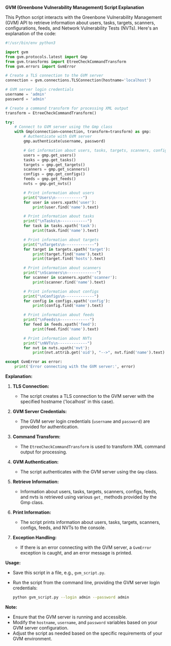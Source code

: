 **GVM (Greenbone Vulnerability Management) Script Explanation**

This Python script interacts with the Greenbone Vulnerability Management (GVM) API to retrieve information about users, tasks, targets, scanners, configurations, feeds, and Network Vulnerability Tests (NVTs). Here's an explanation of the code:

```python
#!/usr/bin/env python3

import gvm
from gvm.protocols.latest import Gmp
from gvm.transforms import EtreeCheckCommandTransform
from gvm.errors import GvmError

# Create a TLS connection to the GVM server
connection = gvm.connections.TLSConnection(hostname='localhost')

# GVM server login credentials
username = 'admin'
password = 'admin'

# Create a command transform for processing XML output
transform = EtreeCheckCommandTransform()

try:
    # Connect to GVM server using the Gmp class
    with Gmp(connection=connection, transform=transform) as gmp:
        # Authenticate with GVM server
        gmp.authenticate(username, password)

        # Get information about users, tasks, targets, scanners, configs, feeds, and nvts
        users = gmp.get_users()
        tasks = gmp.get_tasks()
        targets = gmp.get_targets()
        scanners = gmp.get_scanners()
        configs = gmp.get_configs()
        feeds = gmp.get_feeds()
        nvts = gmp.get_nvts()

        # Print information about users
        print("Users\n------------")
        for user in users.xpath('user'):
            print(user.find('name').text)

        # Print information about tasks
        print("\nTasks\n------------")
        for task in tasks.xpath('task'):
            print(task.find('name').text)

        # Print information about targets
        print("\nTargets\n-------------")
        for target in targets.xpath('target'):
            print(target.find('name').text)
            print(target.find('hosts').text)

        # Print information about scanners
        print("\nScanners\n-------------")
        for scanner in scanners.xpath('scanner'):
            print(scanner.find('name').text)

        # Print information about configs
        print("\nConfigs\n-------------")
        for config in configs.xpath('config'):
            print(config.find('name').text)

        # Print information about feeds
        print("\nFeeds\n-------------")
        for feed in feeds.xpath('feed'):
            print(feed.find('name').text)

        # Print information about NVTs
        print("\nNVTs\n-------------")
        for nvt in nvts.xpath('nvt'):
            print(nvt.attrib.get('oid'), "-->", nvt.find('name').text)

except GvmError as error:
    print('Error connecting with the GVM server:', error)
```

**Explanation:**

1. **TLS Connection:**
   - The script creates a TLS connection to the GVM server with the specified hostname ('localhost' in this case).

2. **GVM Server Credentials:**
   - The GVM server login credentials (`username` and `password`) are provided for authentication.

3. **Command Transform:**
   - The `EtreeCheckCommandTransform` is used to transform XML command output for processing.

4. **GVM Authentication:**
   - The script authenticates with the GVM server using the `Gmp` class.

5. **Retrieve Information:**
   - Information about users, tasks, targets, scanners, configs, feeds, and nvts is retrieved using various `get_` methods provided by the Gmp class.

6. **Print Information:**
   - The script prints information about users, tasks, targets, scanners, configs, feeds, and NVTs to the console.

7. **Exception Handling:**
   - If there is an error connecting with the GVM server, a `GvmError` exception is caught, and an error message is printed.

**Usage:**
- Save this script in a file, e.g., `gvm_script.py`.
- Run the script from the command line, providing the GVM server login credentials:

  ```bash
  python gvm_script.py --login admin --password admin
  ```

**Note:**
- Ensure that the GVM server is running and accessible.
- Modify the `hostname`, `username`, and `password` variables based on your GVM server configuration.
- Adjust the script as needed based on the specific requirements of your GVM environment.
